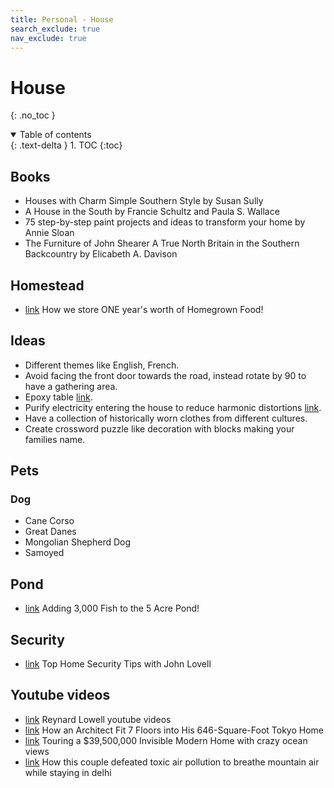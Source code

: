 ```yaml
---
title: Personal - House
search_exclude: true
nav_exclude: true
---
```


<!-- prettier-ignore-start -->
# House
{: .no_toc }

<details open markdown="block">
  <summary>
    Table of contents
  </summary>
  {: .text-delta }
1. TOC
{:toc}
</details>

<!-- prettier-ignore-end -->

## Books

-   Houses with Charm Simple Southern Style by Susan Sully
-   A House in the South by Francie Schultz and Paula S. Wallace
-   75 step-by-step paint projects and ideas to transform your home by Annie Sloan
-   The Furniture of John Shearer A True North Britain in the Southern Backcountry by Elicabeth A. Davison

## Homestead

-   [link](https://www.youtube.com/watch?v=Bn5NvhoU_Dk) How we store ONE year's worth of Homegrown Food!

## Ideas

-   Different themes like English, French.
-   Avoid facing the front door towards the road, instead rotate by 90 to have a gathering area.
-   Epoxy table [link](https://www.youtube.com/@BlacktailStudio/videos).
-   Purify electricity entering the house to reduce harmonic distortions [link](https://www.youtube.com/watch?v=3__HO-akNC8).
-   Have a collection of historically worn clothes from different cultures.
-   Create crossword puzzle like decoration with blocks making your families name.

## Pets

### Dog

-   Cane Corso
-   Great Danes
-   Mongolian Shepherd Dog
-   Samoyed

## Pond

-   [link](https://www.youtube.com/watch?v=KRyZXwWZeqw) Adding 3,000 Fish to the 5 Acre Pond!

## Security

-   [link](https://www.youtube.com/watch?v=sYS72a1LF1E) Top Home Security Tips with John Lovell

## Youtube videos

-   [link](https://www.youtube.com/@reynardlowell/videos) Reynard Lowell youtube videos
-   [link](https://www.youtube.com/watch?v=Wgw9tBynJck) How an Architect Fit 7 Floors into His 646-Square-Foot Tokyo Home
-   [link](https://www.youtube.com/watch?v=TIpZbyMtbxg) Touring a $39,500,000 Invisible Modern Home with crazy ocean views
-   [link](https://www.youtube.com/watch?v=3l8G2ZViF9A&list=PLZbK8Oau948NtZnGRaP8GhqQgf88KdCOS&index=44) How this couple defeated toxic air pollution to breathe mountain air while staying in delhi
